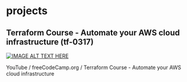 # projects

## Terraform Course - Automate your AWS cloud infrastructure (tf-0317)

[![IMAGE ALT TEXT HERE](https://img.youtube.com/vi/SLB_c_ayRMo/0.jpg)](https://www.youtube.com/watch?v=SLB_c_ayRMo)

YouTube / freeCodeCamp.org / Terraform Course - Automate your AWS cloud infrastructure
